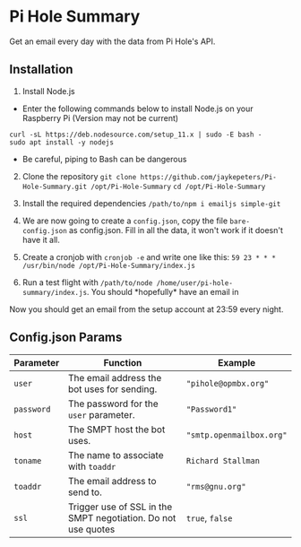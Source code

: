# Pi Hole Summary
Get an email every day with the data from Pi Hole's API.
## Installation
1. Install Node.js
- Enter the following commands below to install Node.js on your Raspberry Pi (Version may not be current)
```
curl -sL https://deb.nodesource.com/setup_11.x | sudo -E bash -
sudo apt install -y nodejs
```
- Be careful, piping to Bash can be dangerous

2. Clone the repository
`git clone https://github.com/jaykepeters/Pi-Hole-Summary.git /opt/Pi-Hole-Summary`
`cd /opt/Pi-Hole-Summary`

3. Install the required dependencies
`/path/to/npm i emailjs simple-git`

4. We are now going to create a `config.json`, copy the file `bare-config.json` as config.json. Fill in all the data, it won't work if it doesn't have it all.

5. Create a cronjob with `cronjob -e` and write one like this:
`59 23 * * * /usr/bin/node /opt/Pi-Hole-Summary/index.js`

6. Run a test flight with `/path/to/node /home/user/pi-hole-summary/index.js`. You should \*hopefully\* have an email in

Now you should get an email from the setup account at 23:59 every night.
## Config.json Params

|Parameter|Function|Example|
|---|---|---|
|`user`|The email address the bot uses for sending.|`"pihole@opmbx.org"`|
|`password`|The password for the `user` parameter.|`"Password1"`|
|`host`|The SMPT host the bot uses.|`"smtp.openmailbox.org"`|
|`toname`|The name to associate with `toaddr`|`Richard Stallman`|
|`toaddr`|The email address to send to.|`"rms@gnu.org"`|
|`ssl`|Trigger use of SSL in the SMPT negotiation. Do not use quotes|`true`, `false`|

